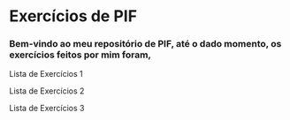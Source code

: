# Exercícios de PIF

### Bem-vindo ao meu repositório de PIF, até o dado momento, os exercícios feitos por mim foram,


Lista de Exercícios 1

Lista de Exercícios 2 

Lista de Exercícios 3
